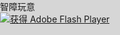 <!DOCTYPE html PUBLIC "-//W3C//DTD XHTML 1.0 Strict//EN" "http://www.w3.org/TR/xhtml1/DTD/xhtml1-strict.dtd">
<html xmlns="http://www.w3.org/1999/xhtml" lang="zh-CN" xml:lang="zh-CN">
	<head>
		<title>智障碰瓷</title>
		<meta http-equiv="Content-Type" content="text/html; charset=utf-8" />
		<style type="text/css" media="screen">
		html, body { height:100%; background-color: #d6d6d6;}
		body { margin:0; padding:0; overflow:hidden; }
		#flashContent { width:100%; height:100%; }
		</style>
	</head>
	<body>
                <hl>智障玩意</hl>
		<div id="flashContent">
			<object classid="clsid:d27cdb6e-ae6d-11cf-96b8-444553540000" width="550" height="400" id="智障碰瓷" align="middle">
				<param name="movie" value="智障碰瓷.swf" />
				<param name="quality" value="high" />
				<param name="bgcolor" value="#d6d6d6" />
				<param name="play" value="true" />
				<param name="loop" value="true" />
				<param name="wmode" value="window" />
				<param name="scale" value="showall" />
				<param name="menu" value="true" />
				<param name="devicefont" value="false" />
				<param name="salign" value="" />
				<param name="allowScriptAccess" value="sameDomain" />
				<!--[if !IE]>-->
				<object type="application/x-shockwave-flash" data="智障碰瓷.swf" width="550" height="400">
					<param name="movie" value="智障碰瓷.swf" />
					<param name="quality" value="high" />
					<param name="bgcolor" value="#d6d6d6" />
					<param name="play" value="true" />
					<param name="loop" value="true" />
					<param name="wmode" value="window" />
					<param name="scale" value="showall" />
					<param name="menu" value="true" />
					<param name="devicefont" value="false" />
					<param name="salign" value="" />
					<param name="allowScriptAccess" value="sameDomain" />
				<!--<![endif]-->
					<a href="http://www.adobe.com/go/getflash">
						<img src="http://www.adobe.com/images/shared/download_buttons/get_flash_player.gif" alt="获得 Adobe Flash Player" />
					</a>
				<!--[if !IE]>-->
				</object>
				<!--<![endif]-->
